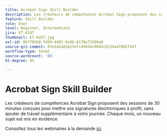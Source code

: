 ```yaml
---
title: Acrobat Sign Skill Builder
description: Les créateurs de compétences Acrobat Sign proposent des sessions de 30 minutes conçues pour mettre vos signatures électroniques à profit, sans ajouter de travail supplémentaire à votre journée
feature: Skill Builder
role: User
level: Beginner, Intermediate
jira: KT-8197
thumbnail: KT-8197.jpg
exl-id: 8b7f85b8-f499-4402-8c0b-8170e7159ba0
source-git-commit: 07e2a5a81b23efc49934c9693c625da47882f43f
workflow-type: tm+mt
source-wordcount: '65'
ht-degree: 0%

---
```


# Acrobat Sign Skill Builder

Les créateurs de compétences Acrobat Sign proposent des sessions de 30 minutes conçues pour mettre vos signatures électroniques à profit, sans ajouter de travail supplémentaire à votre journée. Chaque mois, un nouveau sujet est mis en évidence.

Consultez tous les webinaires à la demande [ici](https://experienceleague.adobe.com/en/docs/events/acrobat-sign-webinars/overview).